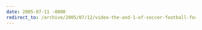```yaml
---
date: 2005-07-11 -0800
redirect_to: /archive/2005/07/12/video-the-and-1-of-soccer-football-for-you-brits.aspx/
---
```

